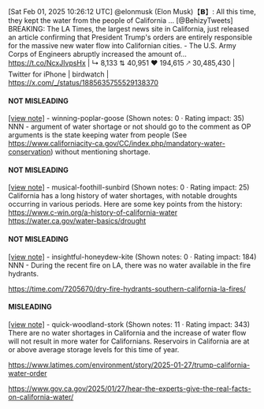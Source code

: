 [Sat Feb 01, 2025 10:26:12 UTC] @elonmusk (Elon Musk)【𝗕】: All this time, they kept the water from the people of California … [@BehizyTweets] BREAKING: The LA Times, the largest news site in California, just released an article confirming that President Trump's orders are entirely responsible for the massive new water flow into Californian cities. - The U.S. Army Corps of Engineers abruptly increased the amount of… https://t.co/NcxJIvpsHx | ↳ 8,133 ⇅ 40,951 ♥ 194,615 🡕 30,485,430 | Twitter for iPhone | birdwatch | https://x.com/_/status/1885635755529138370

#### NOT MISLEADING

[[view note]](https://x.com/i/birdwatch/n/1885775691284930731) - winning-poplar-goose (Shown notes: 0 · Rating impact: 35)
NNN - argument of water shortage or not should go to the comment as OP arguments is the state keeping water from people (See https://www.californiacity-ca.gov/CC/index.php/mandatory-water-conservation) without mentioning shortage.

#### NOT MISLEADING

[[view note]](https://x.com/i/birdwatch/n/1885725355605962935) - musical-foothill-sunbird (Shown notes: 0 · Rating impact: 25)
California has a long history of water shortages, with notable droughts occurring in various periods. Here are some key points from the history:
https://www.c-win.org/a-history-of-california-water
https://water.ca.gov/water-basics/drought

#### NOT MISLEADING

[[view note]](https://x.com/i/birdwatch/n/1885690678035787793) - insightful-honeydew-kite (Shown notes: 0 · Rating impact: 184)
NNN - During the recent fire on LA, there was no water available in the fire hydrants.

https://time.com/7205670/dry-fire-hydrants-southern-california-la-fires/

#### MISLEADING

[[view note]](https://x.com/i/birdwatch/n/1885645296123646148) - quick-woodland-stork (Shown notes: 11 · Rating impact: 343)
There are no water shortages in California  and the increase of water flow will not result in more water for Californians. Reservoirs in California are at or above average storage levels for this time of year.

https://www.latimes.com/environment/story/2025-01-27/trump-california-water-order

https://www.gov.ca.gov/2025/01/27/hear-the-experts-give-the-real-facts-on-california-water/
